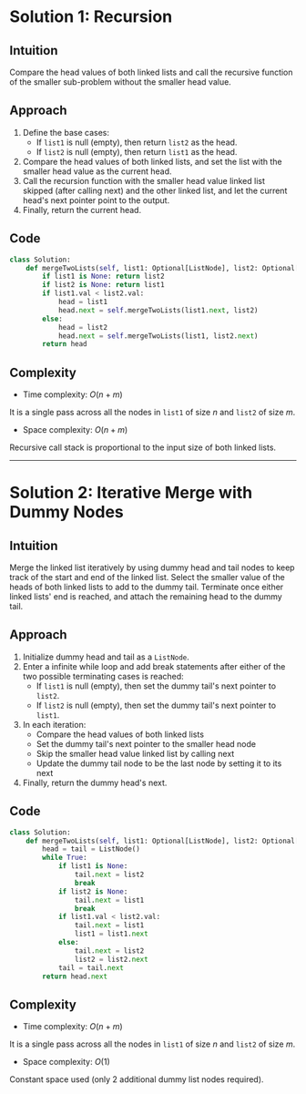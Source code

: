 # Solution 1: Recursion

## Intuition

Compare the head values of both linked lists and call the recursive function of the smaller sub-problem without the smaller head value.

## Approach

1. Define the base cases:
   - If `list1` is null (empty), then return `list2` as the head.
   - If `list2` is null (empty), then return `list1` as the head.
1. Compare the head values of both linked lists, and set the list with the smaller head value as the current head.
1. Call the recursion function with the smaller head value linked list skipped (after calling next) and the other linked list, and let the current head's next pointer point to the output.
1. Finally, return the current head.

## Code

```python
class Solution:
    def mergeTwoLists(self, list1: Optional[ListNode], list2: Optional[ListNode]) -> Optional[ListNode]:
        if list1 is None: return list2
        if list2 is None: return list1
        if list1.val < list2.val:
            head = list1
            head.next = self.mergeTwoLists(list1.next, list2)
        else:
            head = list2
            head.next = self.mergeTwoLists(list1, list2.next)
        return head
```

## Complexity

- Time complexity: $O(n + m)$

It is a single pass across all the nodes in `list1` of size $n$ and `list2` of size $m$.

- Space complexity: $O(n + m)$

Recursive call stack is proportional to the input size of both linked lists.

---

# Solution 2: Iterative Merge with Dummy Nodes

## Intuition

Merge the linked list iteratively by using dummy head and tail nodes to keep track of the start and end of the linked list. Select the smaller value of the heads of both linked lists to add to the dummy tail. Terminate once either linked lists' end is reached, and attach the remaining head to the dummy tail.

## Approach

1. Initialize dummy head and tail as a `ListNode`.
1. Enter a infinite while loop and add break statements after either of the two possible terminating cases is reached:
   - If `list1` is null (empty), then set the dummy tail's next pointer to `list2`.
   - If `list2` is null (empty), then set the dummy tail's next pointer to `list1`.
1. In each iteration:
   - Compare the head values of both linked lists
   - Set the dummy tail's next pointer to the smaller head node
   - Skip the smaller head value linked list by calling next
   - Update the dummy tail node to be the last node by setting it to its next
1. Finally, return the dummy head's next.

## Code

```python
class Solution:
    def mergeTwoLists(self, list1: Optional[ListNode], list2: Optional[ListNode]) -> Optional[ListNode]:
        head = tail = ListNode()
        while True:
            if list1 is None:
                tail.next = list2
                break
            if list2 is None:
                tail.next = list1
                break
            if list1.val < list2.val:
                tail.next = list1
                list1 = list1.next
            else:
                tail.next = list2
                list2 = list2.next
            tail = tail.next
        return head.next
```

## Complexity

- Time complexity: $O(n + m)$

It is a single pass across all the nodes in `list1` of size $n$ and `list2` of size $m$.

- Space complexity: $O(1)$

Constant space used (only 2 additional dummy list nodes required).